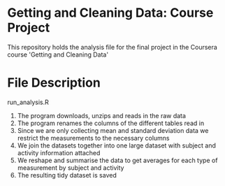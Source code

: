 # Getting and Cleaning Data: Course Project
This repository holds the analysis file for the final project in the Coursera course 'Getting and Cleaning Data'

# File Description
run_analysis.R

1) The program downloads, unzips and reads in the raw data
2) The program renames the columns of the different tables read in
3) Since we are only collecting mean and standard deviation data we restrict the measurements to the necessary columns
4) We join the datasets together into one large dataset with subject and activity information attached
5) We reshape and summarise the data to get averages for each type of measurement by subject and activity
6) The resulting tidy dataset is saved
